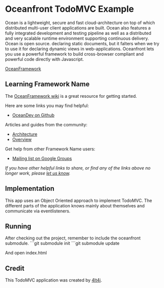 Oceanfront TodoMVC Example
===

Ocean is a lightweight, secure and fast cloud-architecture on top of which distributed multi-user client applications are built. Ocean also features a fully integrated development and testing pipeline as well as a distributed and very scalable runtime environment supporting continuous delivery. Ocean is open source. declaring static documents, but it falters when we try to use it for declaring dynamic views in web-applications. Oceanfront lets you use a powerful framework to build cross-browser compliant and powerful code directly with Javascript. 

[OceanFramework](http://www.oceanframework.net)

## Learning Framework Name

The [OceanFramework wiki](http://wiki.oceanframework.net/) is a great resource for getting started.

Here are some links you may find helpful:
* [OceanDev on Github](https://github.com/OceanDev)

Articles and guides from the community:

* [Architecture](http://wiki.oceanframework.net/index.php/Architecture_OceanFront)
* [Overview](http://wiki.oceanframework.net/index.php/Overview_OceanFront)

Get help from other Framework Name users:

* [Mailing list on Google Groups](https://groups.google.com/group/oceanframework)

_If you have other helpful links to share, or find any of the links above no longer work, please [let us know](https://github.com/4lt4i/oceantodomvc/issues)._

## Implementation

This app uses an Object Oriented approach to implement TodoMVC. The different parts of the application knows mainly about themselves and communicate via eventlisteners.

## Running

After checking out the project, remember to include the oceanfront submodule.
´´´git submodule init
´´´git submodule update

And open index.html

## Credit

This TodoMVC application was created by [4lt4i](https://github.com/4lt4i).

